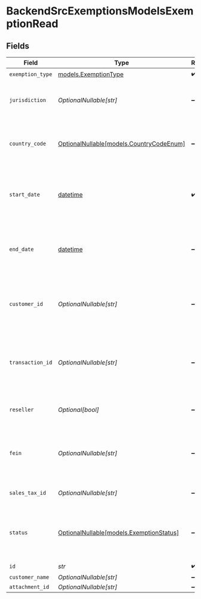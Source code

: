 # BackendSrcExemptionsModelsExemptionRead


## Fields

| Field                                                                                       | Type                                                                                        | Required                                                                                    | Description                                                                                 |
| ------------------------------------------------------------------------------------------- | ------------------------------------------------------------------------------------------- | ------------------------------------------------------------------------------------------- | ------------------------------------------------------------------------------------------- |
| `exemption_type`                                                                            | [models.ExemptionType](../models/exemptiontype.md)                                          | :heavy_check_mark:                                                                          | N/A                                                                                         |
| `jurisdiction`                                                                              | *OptionalNullable[str]*                                                                     | :heavy_minus_sign:                                                                          | The jurisdiction identifier for the exemption                                               |
| `country_code`                                                                              | [OptionalNullable[models.CountryCodeEnum]](../models/countrycodeenum.md)                    | :heavy_minus_sign:                                                                          | Country code in ISO 3166-1 alpha-2 format (e.g., 'US')                                      |
| `start_date`                                                                                | [datetime](https://docs.python.org/3/library/datetime.html#datetime-objects)                | :heavy_check_mark:                                                                          | Start date for the exemption validity period (YYYY-MM-DD format)                            |
| `end_date`                                                                                  | [datetime](https://docs.python.org/3/library/datetime.html#datetime-objects)                | :heavy_minus_sign:                                                                          | End date for the exemption validity period (YYYY-MM-DD format)                              |
| `customer_id`                                                                               | *OptionalNullable[str]*                                                                     | :heavy_minus_sign:                                                                          | Unique identifier for the customer associated with the exemption                            |
| `transaction_id`                                                                            | *OptionalNullable[str]*                                                                     | :heavy_minus_sign:                                                                          | Unique identifier for the transaction<br/>        associated with the exemption, if applicable. |
| `reseller`                                                                                  | *Optional[bool]*                                                                            | :heavy_minus_sign:                                                                          | Indicates whether the exemption is for a reseller                                           |
| `fein`                                                                                      | *OptionalNullable[str]*                                                                     | :heavy_minus_sign:                                                                          | Federal Employer Identification Number<br/>        associated with the exemption.           |
| `sales_tax_id`                                                                              | *OptionalNullable[str]*                                                                     | :heavy_minus_sign:                                                                          | Sales tax ID for the exemption                                                              |
| `status`                                                                                    | [OptionalNullable[models.ExemptionStatus]](../models/exemptionstatus.md)                    | :heavy_minus_sign:                                                                          | The status of the exemption.<br/>        Defaults to ACTIVE if not provided.                |
| `id`                                                                                        | *str*                                                                                       | :heavy_check_mark:                                                                          | N/A                                                                                         |
| `customer_name`                                                                             | *OptionalNullable[str]*                                                                     | :heavy_minus_sign:                                                                          | N/A                                                                                         |
| `attachment_id`                                                                             | *OptionalNullable[str]*                                                                     | :heavy_minus_sign:                                                                          | N/A                                                                                         |